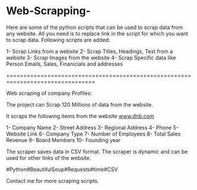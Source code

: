 # Web-Scrapping-

Here are some of the python scripts that can be used to scrap data from any website. All you need is to replace link in the script for which you want to scrap data. Following scripts are added:

1- Scrap Links from a website
2- Scrap Titles, Headings, Text from a website
3- Scrap Images from the website
4- Scrap Specific data like Person Emails, Sales, Finanicials and addresses

================================================================================

Web scraping of company Profiles:

The project can Scrap 120 Millions of data from the website. 

It scraps the following items from the website www.dnb.com

1- Company Name
2- Street Address
3- Regional Address
4- Phone
5- Website Link
6- Company Type
7- Number of Employees
8- Total Sales Revenue
9- Board Members
10- Founding year

The scraper saves data in CSV format. The scraper is dynamic and can be used for other links of the website. 

#Python#BeautifulSoup#Requests#time#CSV

Contact me for more scraping scripts.
